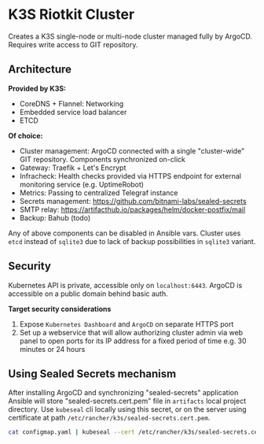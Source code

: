 K3S Riotkit Cluster
===================

Creates a K3S single-node or multi-node cluster managed fully by ArgoCD.
Requires write access to GIT repository.

Architecture
------------

**Provided by K3S:**
- CoreDNS + Flannel: Networking
- Embedded service load balancer
- ETCD

**Of choice:**
- Cluster management: ArgoCD connected with a single "cluster-wide" GIT repository. Components synchronized on-click
- Gateway: Traefik + Let's Encrypt
- Infracheck: Health checks provided via HTTPS endpoint for external monitoring service (e.g. UptimeRobot)
- Metrics: Passing to centralized Telegraf instance
- Secrets management: https://github.com/bitnami-labs/sealed-secrets
- SMTP relay: https://artifacthub.io/packages/helm/docker-postfix/mail
- Backup: Bahub (todo)

Any of above components can be disabled in Ansible vars.
Cluster uses `etcd` instead of `sqlite3` due to lack of backup possibilities in `sqlite3` variant.

Security
--------

Kubernetes API is private, accessible only on `localhost:6443`. ArgoCD is accessible on a public domain behind basic auth.

**Target security considerations**

1. Expose `Kubernetes Dashboard` and `ArgoCD` on separate HTTPS port
2. Set up a webservice that will allow authorizing cluster admin via web panel to open ports for its IP address for
   a fixed period of time e.g. 30 minutes or 24 hours

Using Sealed Secrets mechanism
------------------------------

After installing ArgoCD and synchronizing "sealed-secrets" application Ansible will store "sealed-secrets.cert.pem" file in `artifacts` local project directory.
Use `kubeseal` cli locally using this secret, or on the server using certificate at path `/etc/rancher/k3s/sealed-secrets.cert.pem`.

```bash
cat configmap.yaml | kubeseal --cert /etc/rancher/k3s/sealed-secrets.cert.pem
```
